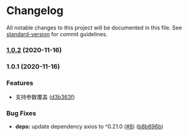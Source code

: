 # Changelog

All notable changes to this project will be documented in this file. See [standard-version](https://github.com/conventional-changelog/standard-version) for commit guidelines.

### [1.0.2](https://github.com/Tomyail/http-schema/compare/v1.0.1...v1.0.2) (2020-11-16)

### 1.0.1 (2020-11-16)


### Features

* 支持参数覆盖 ([d3b363f](https://github.com/Tomyail/http-schema/commit/d3b363fcd8921818e861546080ac8ed0712fefa2))


### Bug Fixes

* **deps:** update dependency axios to ^0.21.0 ([#8](https://github.com/Tomyail/http-schema/issues/8)) ([b8b696b](https://github.com/Tomyail/http-schema/commit/b8b696bba6de87fea48bf6137493ad9f7bdcbfb3))
